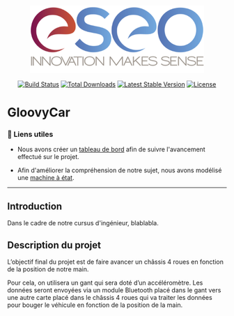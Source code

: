 <p align="center"><img src="readme/img/eseo_logo.png" width="400"></p>

<p align="center">
<a href="https://travis-ci.org/laravel/framework"><img src="https://travis-ci.org/laravel/framework.svg" alt="Build Status"></a>
<a href="https://packagist.org/packages/laravel/framework"><img src="https://poser.pugx.org/laravel/framework/d/total.svg" alt="Total Downloads"></a>
<a href="https://packagist.org/packages/laravel/framework"><img src="https://poser.pugx.org/laravel/framework/v/stable.svg" alt="Latest Stable Version"></a>
<a href="https://packagist.org/packages/laravel/framework"><img src="https://poser.pugx.org/laravel/framework/license.svg" alt="License"></a>
</p>


# GloovyCar

### 🔗 Liens utiles

- Nous avons créer un [tableau de bord](readme/dashboard.md) afin de suivre l'avancement effectué sur le projet.

- Afin d'améliorer la compréhension de notre sujet, nous avons modélisé une [machine à état](https://www.draw.io/?lightbox=1&highlight=0000ff&edit=_blank&layers=1&nav=1&title=Untitled%20Diagram.drawio#R7VvZcqM4FP0aPyYldni0nUx6qiZVqUlXd%2BdRwYqhByOPEI6drx8JEBgJ4xVwUvMSo4v2e85dhDIypov1A4HL4BHPUDTSwWw9Mu5Guq7Zls1%2BuGSTSwzNBrlkTsJZUasSPIcfqBCKamk4Q0mtIsU4ouGyLvRxHCOf1mSQEPxer%2FaGo%2FqoSzhHiuDZh5Eq%2FRnOaJBLXd2p5N9QOA%2FEyJrt5W8WUFQuVpIEcIbft0TG%2FciYEoxp%2FrRYT1HEd0%2FsS97ujx1vy4kRFNNDGnz74Y9XH0%2Fkz%2B%2Fjxfjnh%2Ffbf5zeFOpJ6EYsmOA0niHeBoyMCSY0wHMcw%2BgvjJdMqDHhb0TpplAVTClmooAuouItmw7Z%2FOLtby1RfCm6ywp361ppI0oztvHFPKph7yvpxE%2FJKptZNsw6pL9EU%2Fb8Uo3IStUYvCCGyBfLB9q5h4UowSnxUcvGCSxCMke0pZ5VappxBOEFYktm7QiKIA1X9XnAAqvzsl7RdEwI3GxVWOIwpslWz09cwCoI3nlW3mPBuhvOxG1wsIe8T1HamlwlygB0BJh0U0HTkUo9G3wDaDjvsG8V28YgKi6WsYJRWixspNsR257JG86mV%2Bne%2FjfF4sVNkilszCpo1nJdvWRP8%2BI36%2BVVCJjtHk2N0XhMM4tPYVRWIXIjtpJXWRaUtZKQ9fDjFfKOmAwuGJImRTuQoDTki4YRJmy3QQT5H4ZA5lGicB5jilrHzVctxDL4o4i5KQ7y9yCk6HkJM8C9M1fZhNoVIhSt23GrwqxooHverYyI0vW8V55L84CoF9T8FtgN0C1InWAUdiJG0dmhENKNNgilQvAI%2FSCMEVc7RxJbILinHAal9tK9Gm0CmKRlpjNaV2dCCf4HTTHDFJPEOOYQeAujSBJBjjBW9JmOEZNPOAJCFnuMixeLcDaLduGnbisvACEDABlAbiOAVPjoXaFH0wd3KbvimfLdjnjmgq7IOtAVneuJzlKV1ZdruI%2B5dQ74ZrR5gGuyzprm3TqyeQZOA7usRvPsdmad1QRgQH65Xj1juHU1d1%2FWwEtPiIRsP7gNvTT19EPDwEGiQNORTTawgQSKDqJA07om1JiWW0cN0IzPghoTnAmbs9hvDs%2F%2BQTbdGHTTncE3%2FdQjmkGUNWhQY7qDK2uQTTeH3HTRcfeh5BQvFmnMUi4a4rg8HIhfE%2F7zykanGLPQjK3RZ8vO0kivLeZUBf8fVjSEw6anhC2eGgvrTZmmZnYWCqsJzITyVOMBZpjLREBTNu7L5P%2BWK2tFa8pQ7Ib8pLP8X3xnaVcK%2BLpKMQ2gnOtpYGi1WCoNriWG2Xcs04iDC%2FpYYZ%2B6D2xOyhgNIKFJs23pu6HUwpG%2FNMgtOsoxQV9BwHgFYx%2BR41z2NblTplRJQ26DO%2B37aMnsLYr7G%2Flp9JkVKAh1ZQo0%2BlLgd2ZUY67A6kvNA0z9oD2cvWqVmqZsNa9CpeaAKr0jONyToVy1Sl05Pr4KlVpNLJV3KZ6N%2BV0oHtZGMElCPwuEIKGqeDvEEldsyms1L1tvmq%2FYHBkGDhJ47Tj%2B21Ki1ZB5Ctlx8ZkagCkocoCEjXypRbuWyMxU%2FL5jSV3lm6F0dX7U6GjtUaOS4sstuokarSYDdyE2nJhwXOBeWzvlBuHQDlPZD4fKxLayxPaJHHJsBdlyVxfikG4qky7AuWtuagvbOTpXc%2FpgnXpK8wVY1%2BNt0sN5t%2BNgvh%2FemZYCYfne2KG88yzrVleo53RDPU2N3Kx2IqktbPl6tbqg9hYdUc%2FtjnrXFP5duUeyVI90KjNUG650dSFaqJPeF9U58hXBnqI6rweQ25ZWM%2F6e027%2BT%2FAwHd44MQ%2FmyaAexFGDoDM8SE88cYSRPZgnnura%2BuCJ3XTkelmeaIe7gjJy6zBuuySDjE%2FBoM%2FpaRxD5sOeTMYDenuLYxnEitX%2F2uXVq39ZNO7%2FAw%3D%3D).

***

## Introduction

Dans le cadre de notre cursus d'ingénieur, blablabla.

## Description du projet

L’objectif final du projet est de faire avancer un châssis 4 roues en fonction de la position de notre main. 

Pour cela, on utilisera un gant qui sera doté d’un accéléromètre. Les données seront envoyées via un module Bluetooth placé dans le gant vers une autre carte placé dans le châssis 4 roues qui va traiter les données pour bouger le véhicule en fonction de la position de la main.




